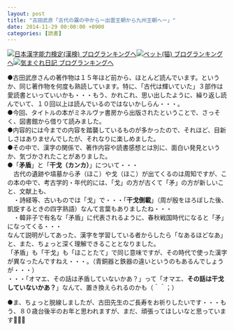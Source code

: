 ```yaml
---
layout: post
title: "古田武彦「古代の霧の中からー出雲王朝から九州王朝へー」"
date: 2014-11-29 00:00:00 +0900
categories: [読書]
---
```


[![](/syuusyuu9701/assets/images/古田武彦「古代の霧の中からー出雲王朝から九州王朝へー」-br_c_3028_1.gif)](http://blog.with2.net/link.php?1659096:3028 "日本漢字能力検定(漢検) ブログランキングへ")[日本漢字能力検定(漢検) ブログランキングへ](http://blog.with2.net/link.php?1659096:3028)[![](/syuusyuu9701/assets/images/古田武彦「古代の霧の中からー出雲王朝から九州王朝へー」-br_c_1348_1.gif)](http://blog.with2.net/link.php?1659096:1348 "ペット(猫) ブログランキングへ")[ペット(猫) ブログランキングへ](http://blog.with2.net/link.php?1659096:1348)[![](/syuusyuu9701/assets/images/古田武彦「古代の霧の中からー出雲王朝から九州王朝へー」-br_c_9257_1.gif)](http://blog.with2.net/link.php?1659096:9257 "気まぐれ日記 ブログランキングへ")[気まぐれ日記 ブログランキングへ](http://blog.with2.net/link.php?1659096:9257)  
  
●古田武彦さんの著作物は１５年ほど前から、ほとんど読んでいます。というか、同じ著作物を何度も熟読しています。特に、「古代は輝いていた」３部作は愛読書といっていいかも・・・もう、かれこれ、思い出したように、繰り返し読んでいて、１０回以上は読んでいるのではないかしらん・・・。  
●今回、タイトルの本がミネルヴァ書房から出版されたということで、さっそく、図書館から借りて読みました。  
●内容的には今までの内容を踏襲しているものが多かったので、それほど、目新しさはありませんでしたが、それなりに楽しめました。  
●その中で、漢字の関係で、著作内容や読書感想とは別に、面白い発見というか、気づかされたことがありました。  
●「**矛盾**」と「**干戈（カンカ）**」について・・・  
　古代の遺跡や墳墓から矛（ほこ）や戈（ほこ）が出てくるのは周知ですが、この本の中で、考古学的・年代的には、「戈」の方が古くて「矛」の方が新しいこと、文献上も、  
　・詩経等、古いものでは「戈」で・・・「**干戈倒載**」（周が殷をほろぼした後、凱旋するときの四字熟語）なんて言葉もありましたね・・・  
　・韓非子で有名な「矛盾」に代表されるように、春秋戦国時代になると「矛」になってくる・・・  
なんて説明がしてあった、漢字を学習している者からしたら「なあるほどなあ」と、また、ちょっと深く理解できることとなりました。  
「矛盾」も「干戈」も「ほことたて」で同じ意味ですが、その時代で使った漢字が異なったんですねえ・・・。（青銅器と鉄器の違いというのもあるんでしょうが・・・）  
・・・「オマエ、その話は矛盾していないかあ？」って「オマエ、**その話は干戈していないかあ？**」なんて、置き換えられるのかも（＾＾；）  
  
●ま、ちょっと脱線しましたが、古田先生のご長寿をお祈りしたいです・・・もう、８０歳台後半のお年と思われますが、まだ、頑張ってほしいなと思っています👋👋👋  
  
  
  
  